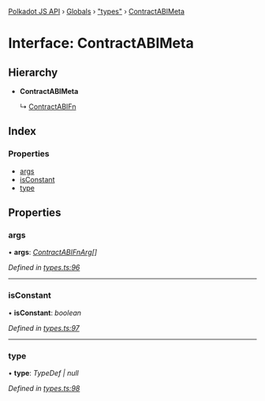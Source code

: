 [Polkadot JS API](../README.md) › [Globals](../globals.md) › ["types"](../modules/_types_.md) › [ContractABIMeta](_types_.contractabimeta.md)

# Interface: ContractABIMeta

## Hierarchy

* **ContractABIMeta**

  ↳ [ContractABIFn](_types_.contractabifn.md)

## Index

### Properties

* [args](_types_.contractabimeta.md#args)
* [isConstant](_types_.contractabimeta.md#isconstant)
* [type](_types_.contractabimeta.md#type)

## Properties

###  args

• **args**: *[ContractABIFnArg](_types_.contractabifnarg.md)[]*

*Defined in [types.ts:96](https://github.com/polkadot-js/api/blob/62eab2d661/packages/api-contract/src/types.ts#L96)*

___

###  isConstant

• **isConstant**: *boolean*

*Defined in [types.ts:97](https://github.com/polkadot-js/api/blob/62eab2d661/packages/api-contract/src/types.ts#L97)*

___

###  type

• **type**: *TypeDef | null*

*Defined in [types.ts:98](https://github.com/polkadot-js/api/blob/62eab2d661/packages/api-contract/src/types.ts#L98)*
